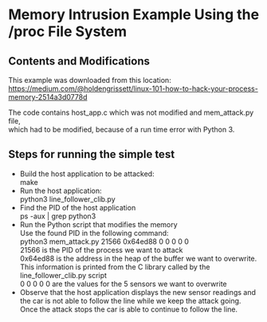 # Memory Intrusion Example Using the /proc File System

## Contents and Modifications
This example was downloaded from this location:  
 https://medium.com/@holdengrissett/linux-101-how-to-hack-your-process-memory-2514a3d0778d  

The code contains host_app.c which was not modified and mem_attack.py file,  
 which had to be modified, because of a run time error with Python 3.

## Steps for running the simple test

  * Build the host application to be attacked:  
    make  
  * Run the host application:  
    python3 line_follower_clib.py  
  * Find the PID of the host application  
    ps -aux | grep python3  
  * Run the Python script that modifies the memory  
    Use the found PID in the following command:  
    python3 mem_attack.py 21566 0x64ed88 0 0 0 0 0  
    21566 is the PID of the process we want to attack  
    0x64ed88 is the address in the heap of the buffer we want to overwrite.  
    This information is printed from the C library called by the line_follower_clib.py script  
    0 0 0 0 0 are the values for the 5 sensors we want to overwrite  
  * Observe that the host application displays the new sensor readings and the car is not able to follow the line while we keep the attack going. 
    Once the attack stops the car is able to continue to follow the line. 
    
   
